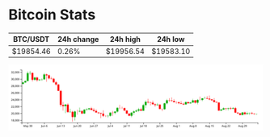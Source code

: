 # Bitcoin Stats

BTC/USDT|24h change|24h high|24h low|
|---|---|---|---|
|$19854.46|0.26%|$19956.54|$19583.10|

<img src="./chart.svg">
